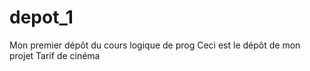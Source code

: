# depot_1
Mon premier dépôt du cours logique de prog
Ceci est le dépôt de mon projet Tarif de cinéma
